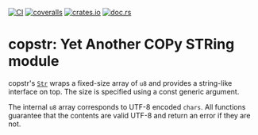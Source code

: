 [![CI](https://github.com/lpenz/copstr/actions/workflows/ci.yml/badge.svg)](https://github.com/lpenz/copstr/actions/workflows/ci.yml)
[![coveralls](https://coveralls.io/repos/github/lpenz/copstr/badge.svg?branch=main)](https://coveralls.io/github/lpenz/copstr?branch=main)
[![crates.io](https://img.shields.io/crates/v/copstr)](https://crates.io/crates/copstr)
[![doc.rs](https://docs.rs/copstr/badge.svg)](https://docs.rs/copstr)


# copstr: Yet Another COPy STRing module

copstr's [`Str`] wraps a fixed-size array of `u8` and provides a
string-like interface on top. The size is specified using a const
generic argument.

The internal `u8` array corresponds to UTF-8 encoded `chars`. All
functions guarantee that the contents are valid UTF-8 and return
an error if they are not.

[`Str`]: https://docs.rs/copstr/0/copstr/struct.Str.html
